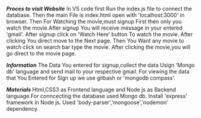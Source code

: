 

***Proces to visit Website***
In VS code first Run the index.js file to connect the database.
Then the main File is index.html open with 'localhost:3000' in browser.
Then For Watching the movie,must signup First then only you watch the movie.After signup You will receive message in your entered 'gmail'.
After signup click on 'Watch Here' button To watch the movie.
After clicking You direct move to the Next page.
Then You Want any movie to watch click on search bar type the movie.
After clicking the movie,you will go direct to the movie page.

***Information***
The Data You entered for signup,collect the data Usign 'Mongo db' language and send mail to your respective gmail.
For viewing the data that You Entered for Sign up we use gitbash or 'mongodb compass'.

***Materials***
 Html,CSS3 as Frontend language and Node js as Backend language.For conncecting the database  used Mongo db.
 Install 'express' framework in Node js.
Used 'body-parser','mongoose','nodemon' dependency.
